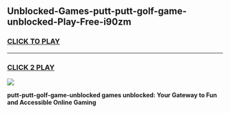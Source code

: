 
## Unblocked-Games-putt-putt-golf-game-unblocked-Play-Free-i90zm
<h3>
<a href="https://premium76.site?title=putt-putt-golf-game-unblocked&ref=18A">CLICK TO PLAY</a></h3>
<hr>

<h3>
<a href="https://premium76.site?title=putt-putt-golf-game-unblocked&ref=18A">CLICK 2 PLAY</a>
  
</h3>

<a href="https://premium76.site?title=putt-putt-golf-game-unblocked&ref=18A"><img src="https://clearcache.store/games.png"></a>


**putt-putt-golf-game-unblocked games unblocked: Your Gateway to Fun and Accessible Online Gaming**
